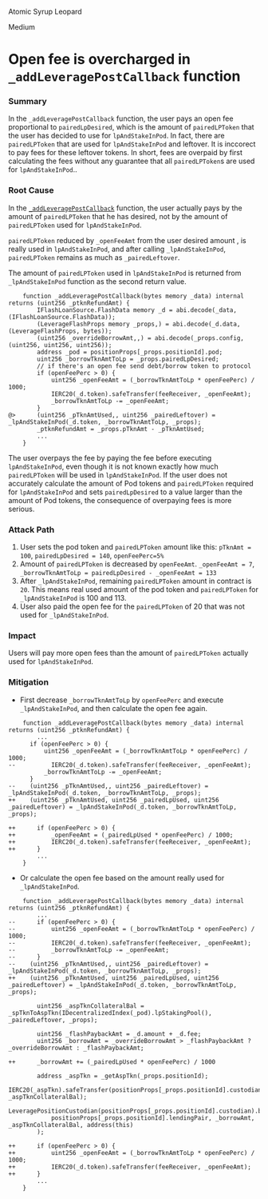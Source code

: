 Atomic Syrup Leopard

Medium

# Open fee is overcharged in `_addLeveragePostCallback` function

### Summary

In the `_addLeveragePostCallback` function, the user pays an open fee proportional to `pairedLpDesired`, which is the amount of `pairedLPToken` that the user has decided to use for `lpAndStakeInPod`.
In fact, there are `pairedLPToken` that are used for `lpAndStakeInPod` and leftover. It is inccorect to pay fees for these leftover tokens.
In short, fees are overpaid by first calculating the fees without any guarantee that all `pairedLPToken`s are used for `lpAndStakeInPod`..

### Root Cause

In the [`_addLeveragePostCallback`](https://github.com/sherlock-audit/2025-01-peapods-finance/blob/d28eb19f4b39d3db7997477460f9f9c76839cb0c/contracts/contracts/lvf/LeverageManager.sol#L315-L318) function, the user actually pays by the amount of `pairedLPToken` that he has desired, not by the amount of `pairedLPToken` used for `lpAndStakeInPod`.

`pairedLPToken` reduced by `_openFeeAmt` from the user desired amount , is really used in `lpAndStakeInPod`, and after calling `_lpAndStakeInPod`, `pairedLPToken` remains as much as `_pairedLeftover`.

The amount of `pairedLPToken` used in `lpAndStakeInPod` is returned from `_lpAndStakeInPod` function as the second return value.

```solidity
    function _addLeveragePostCallback(bytes memory _data) internal returns (uint256 _ptknRefundAmt) {
        IFlashLoanSource.FlashData memory _d = abi.decode(_data, (IFlashLoanSource.FlashData));
        (LeverageFlashProps memory _props,) = abi.decode(_d.data, (LeverageFlashProps, bytes));
        (uint256 _overrideBorrowAmt,,) = abi.decode(_props.config, (uint256, uint256, uint256));
        address _pod = positionProps[_props.positionId].pod;
        uint256 _borrowTknAmtToLp = _props.pairedLpDesired;
        // if there's an open fee send debt/borrow token to protocol
        if (openFeePerc > 0) {
            uint256 _openFeeAmt = (_borrowTknAmtToLp * openFeePerc) / 1000;
            IERC20(_d.token).safeTransfer(feeReceiver, _openFeeAmt);
            _borrowTknAmtToLp -= _openFeeAmt;
        }
@>      (uint256 _pTknAmtUsed,, uint256 _pairedLeftover) = _lpAndStakeInPod(_d.token, _borrowTknAmtToLp, _props);
        _ptknRefundAmt = _props.pTknAmt - _pTknAmtUsed;
        ...
    }
```

The user overpays the fee by paying the fee before executing `lpAndStakeInPod`, even though it is not known exactly how much `pairedLPToken` will be used in `lpAndStakeInPod`.
If the user does not accurately calculate the amount of Pod tokens and `pairedLPToken` required for `lpAndStakeInPod` and sets `pairedLpDesired` to a value larger than the amount of Pod tokens, the consequence of overpaying fees is more serious.

### Attack Path

1. User sets the pod token and  `pairedLPToken` amount like this:
   `pTknAmt = 100`, `pairedLpDesired = 140`, `openFeePerc=5%`
2. Amount of `pairedLPToken` is decreased by `openFeeAmt`.
   `_openFeeAmt = 7`, `_borrowTknAmtToLp = pairedLpDesired - _openFeeAmt = 133`
3. After `_lpAndStakeInPod`, remaining `pairedLPToken` amount in contract is `20`. This means real used amount of the pod token and  `pairedLPToken` for `_lpAndStakeInPod` is 100 and 113.
4. User also paid the open fee for the `pairedLPToken` of 20 that was not used for `_lpAndStakeInPod`.

### Impact

Users will pay more open fees than the amount of `pairedLPToken` actually used for `lpAndStakeInPod`.

### Mitigation
- First decrease `_borrowTknAmtToLp` by `openFeePerc` and execute `_lpAndStakeInPod`, and then calculate the open fee again.
```solidity
    function _addLeveragePostCallback(bytes memory _data) internal returns (uint256 _ptknRefundAmt) {
        ...
      if (openFeePerc > 0) {
          uint256 _openFeeAmt = (_borrowTknAmtToLp * openFeePerc) / 1000;
--          IERC20(_d.token).safeTransfer(feeReceiver, _openFeeAmt);
          _borrowTknAmtToLp -= _openFeeAmt;
      }
--    (uint256 _pTknAmtUsed,, uint256 _pairedLeftover) = _lpAndStakeInPod(_d.token, _borrowTknAmtToLp, _props);
++    (uint256 _pTknAmtUsed, uint256 _pairedLpUsed, uint256 _pairedLeftover) = _lpAndStakeInPod(_d.token, _borrowTknAmtToLp, _props);

++      if (openFeePerc > 0) {
++          _openFeeAmt = (_pairedLpUsed * openFeePerc) / 1000;
++          IERC20(_d.token).safeTransfer(feeReceiver, _openFeeAmt);
++      }
        ...
    }
```

- Or calculate the open fee based on the amount really used for `_lpAndStakeInPod`.

```solidity
    function _addLeveragePostCallback(bytes memory _data) internal returns (uint256 _ptknRefundAmt) {
        ...
--      if (openFeePerc > 0) {
--          uint256 _openFeeAmt = (_borrowTknAmtToLp * openFeePerc) / 1000;
--          IERC20(_d.token).safeTransfer(feeReceiver, _openFeeAmt);
--          _borrowTknAmtToLp -= _openFeeAmt;
--      }
--    (uint256 _pTknAmtUsed,, uint256 _pairedLeftover) = _lpAndStakeInPod(_d.token, _borrowTknAmtToLp, _props);
++    (uint256 _pTknAmtUsed, uint256 _pairedLpUsed, uint256 _pairedLeftover) = _lpAndStakeInPod(_d.token, _borrowTknAmtToLp, _props);

        uint256 _aspTknCollateralBal = _spTknToAspTkn(IDecentralizedIndex(_pod).lpStakingPool(), _pairedLeftover, _props);

        uint256 _flashPaybackAmt = _d.amount + _d.fee;
        uint256 _borrowAmt = _overrideBorrowAmt > _flashPaybackAmt ? _overrideBorrowAmt : _flashPaybackAmt;

++      _borrowAmt += (_pairedLpUsed * openFeePerc) / 1000

        address _aspTkn = _getAspTkn(_props.positionId);
        IERC20(_aspTkn).safeTransfer(positionProps[_props.positionId].custodian, _aspTknCollateralBal);
        LeveragePositionCustodian(positionProps[_props.positionId].custodian).borrowAsset(
            positionProps[_props.positionId].lendingPair, _borrowAmt, _aspTknCollateralBal, address(this)
        );

++      if (openFeePerc > 0) {
++          uint256 _openFeeAmt = (_borrowTknAmtToLp * openFeePerc) / 1000;
++          IERC20(_d.token).safeTransfer(feeReceiver, _openFeeAmt);
++      }
        ...
    }
```